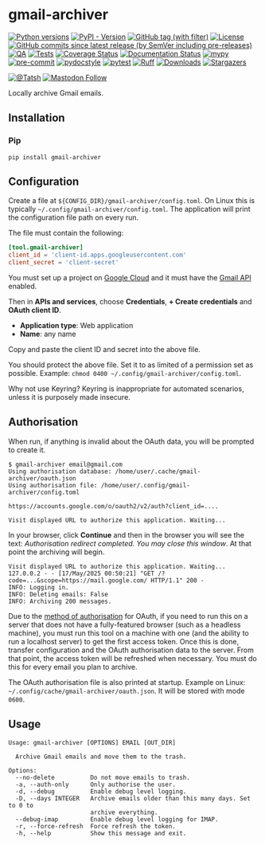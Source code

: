 # gmail-archiver

[![Python versions](https://img.shields.io/pypi/pyversions/gmail-archiver.svg?color=blue&logo=python&logoColor=white)](https://www.python.org/)
[![PyPI - Version](https://img.shields.io/pypi/v/gmail-archiver)](https://pypi.org/project/gmail-archiver/)
[![GitHub tag (with filter)](https://img.shields.io/github/v/tag/Tatsh/gmail-archiver)](https://github.com/Tatsh/gmail-archiver/tags)
[![License](https://img.shields.io/github/license/Tatsh/gmail-archiver)](https://github.com/Tatsh/gmail-archiver/blob/master/LICENSE.txt)
[![GitHub commits since latest release (by SemVer including pre-releases)](https://img.shields.io/github/commits-since/Tatsh/gmail-archiver/v0.0.2/master)](https://github.com/Tatsh/gmail-archiver/compare/v0.0.2...master)
[![QA](https://github.com/Tatsh/gmail-archiver/actions/workflows/qa.yml/badge.svg)](https://github.com/Tatsh/gmail-archiver/actions/workflows/qa.yml)
[![Tests](https://github.com/Tatsh/gmail-archiver/actions/workflows/tests.yml/badge.svg)](https://github.com/Tatsh/gmail-archiver/actions/workflows/tests.yml)
[![Coverage Status](https://coveralls.io/repos/github/Tatsh/gmail-archiver/badge.svg?branch=master)](https://coveralls.io/github/Tatsh/gmail-archiver?branch=master)
[![Documentation Status](https://readthedocs.org/projects/gmail-archiver/badge/?version=latest)](https://gmail-archiver.readthedocs.org/?badge=latest)
[![mypy](https://www.mypy-lang.org/static/mypy_badge.svg)](http://mypy-lang.org/)
[![pre-commit](https://img.shields.io/badge/pre--commit-enabled-brightgreen?logo=pre-commit&logoColor=white)](https://github.com/pre-commit/pre-commit)
[![pydocstyle](https://img.shields.io/badge/pydocstyle-enabled-AD4CD3)](http://www.pydocstyle.org/en/stable/)
[![pytest](https://img.shields.io/badge/pytest-zz?logo=Pytest&labelColor=black&color=black)](https://docs.pytest.org/en/stable/)
[![Ruff](https://img.shields.io/endpoint?url=https://raw.githubusercontent.com/astral-sh/ruff/main/assets/badge/v2.json)](https://github.com/astral-sh/ruff)
[![Downloads](https://static.pepy.tech/badge/gmail-archiver/month)](https://pepy.tech/project/gmail-archiver)
[![Stargazers](https://img.shields.io/github/stars/Tatsh/gmail-archiver?logo=github&style=flat)](https://github.com/Tatsh/gmail-archiver/stargazers)

[![@Tatsh](https://img.shields.io/badge/dynamic/json?url=https%3A%2F%2Fpublic.api.bsky.app%2Fxrpc%2Fapp.bsky.actor.getProfile%2F%3Factor%3Ddid%3Aplc%3Auq42idtvuccnmtl57nsucz72%26query%3D%24.followersCount%26style%3Dsocial%26logo%3Dbluesky%26label%3DFollow%2520%40Tatsh&query=%24.followersCount&style=social&logo=bluesky&label=Follow%20%40Tatsh)](https://bsky.app/profile/Tatsh.bsky.social)
[![Mastodon Follow](https://img.shields.io/mastodon/follow/109370961877277568?domain=hostux.social&style=social)](https://hostux.social/@Tatsh)

Locally archive Gmail emails.

## Installation

### Pip

```shell
pip install gmail-archiver
```

## Configuration

Create a file at `${CONFIG_DIR}/gmail-archiver/config.toml`. On Linux this is typically
`~/.config/gmail-archiver/config.toml`. The application will print the configuration file path on
every run.

The file must contain the following:

```toml
[tool.gmail-archiver]
client_id = 'client-id.apps.googleusercontent.com'
client_secret = 'client-secret'
```

You must set up a project on [Google Cloud](https://console.cloud.google.com/cloud-resource-manager)
and it must have the [Gmail API](https://console.cloud.google.com/apis/library/gmail.googleapis.com)
enabled.

Then in **APIs and services**, choose **Credentials**, **+ Create credentials** and
**OAuth client ID**.

- **Application type**: Web application
- **Name**: any name

Copy and paste the client ID and secret into the above file.

You should protect the above file. Set it to as limited of a permission set as possible. Example:
`chmod 0400 ~/.config/gmail-archiver/config.toml`.

Why not use Keyring? Keyring is inappropriate for automated scenarios, unless it is purposely made
insecure.

## Authorisation

When run, if anything is invalid about the OAuth data, you will be prompted to create it.

```plain
$ gmail-archiver email@gmail.com
Using authorisation database: /home/user/.cache/gmail-archiver/oauth.json
Using authorisation file: /home/user/.config/gmail-archiver/config.toml

https://accounts.google.com/o/oauth2/v2/auth?client_id=....

Visit displayed URL to authorize this application. Waiting...
```

In your browser, click **Continue** and then in the browser you will see the text:
_Authorisation redirect completed. You may close this window_. At that point the archiving will
begin.

```plain
Visit displayed URL to authorize this application. Waiting...
127.0.0.2 - - [17/May/2025 00:50:21] "GET /?code=...&scope=https://mail.google.com/ HTTP/1.1" 200 -
INFO: Logging in.
INFO: Deleting emails: False
INFO: Archiving 200 messages.
```

Due to the [method of authorisation](https://developers.google.com/identity/protocols/oauth2/native-app#redirect-uri_loopback)
for OAuth, if you need to run this on a server that does not have a fully-featured browser (such as
a headless machine), you must run this tool on a machine with one (and the ability to run a localhost
server) to get the first access token. Once this is done, transfer configuration and the OAuth
authorisation data to the server. From that point, the access token will be refreshed when
necessary. You must do this for every email you plan to archive.

The OAuth authorisation file is also printed at startup. Example on Linux:
`~/.config/cache/gmail-archiver/oauth.json`. It will be stored with mode `0600`.

## Usage

```shell
Usage: gmail-archiver [OPTIONS] EMAIL [OUT_DIR]

  Archive Gmail emails and move them to the trash.

Options:
  --no-delete          Do not move emails to trash.
  -a, --auth-only      Only authorise the user.
  -d, --debug          Enable debug level logging.
  -D, --days INTEGER   Archive emails older than this many days. Set to 0 to
                       archive everything.
  --debug-imap         Enable debug level logging for IMAP.
  -r, --force-refresh  Force refresh the token.
  -h, --help           Show this message and exit.
```
